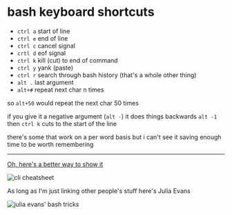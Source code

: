 # bash keyboard shortcuts

- `ctrl a` start of line
- `ctrl e` end of line
- `ctrl c` cancel signal
- `crtl d` eof signal
- `ctrl k` kill (cut) to end of command
- `ctrl y` yank (paste)
- `ctrl r` search through bash history (that's a whole other thing)
- `alt .` last argument
- `alt+#` repeat next char n times

so `alt+50` would repeat the next char 50 times

if you give it a negative argument (`alt -`) it does things backwards
`alt -1` then `ctrl k` cuts to the start of the line

there's some that work on a per word basis but i can't see it saving enough time to be worth remembering

---

[Oh, here's a better way to show it](https://clementc.github.io/blog/2018/01/25/moving_cli/)

![cli cheatsheet](https://clementc.github.io/figures/moving_cli.png)

As long as I'm just linking other people's stuff here's Julia Evans

![julia evans' bash tricks](https://i.stack.imgur.com/RjLje.jpg)
